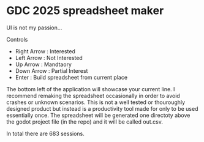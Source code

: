 # GDC 2025 spreadsheet maker 
UI is not my passion...

Controls
- Right Arrow : Interested
- Left Arrow : Not Interested
- Up Arrow : Mandtaory
- Down Arrow : Partial Interest
- Enter : Build spreadsheet from current place

The bottom left of the application will showcase your current line. I recommend remaking the spreadsheet occasionally in order to avoid crashes or unknown scenarios. This is not a well tested or thouroughly designed product but instead is a productivity tool made for only to be used essentially once. The spreadsheet will be generated one directoty above the godot project file (in the repo) and it will be called out.csv. 

In total there are 683 sessions.
